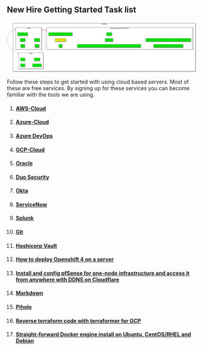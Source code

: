    <!-- Copyright 2020 SJULTRA, inc.

   Licensed under the Apache License, Version 2.0 (the "License");
   you may not use this file except in compliance with the License.
   You may obtain a copy of the License at

       http://www.apache.org/licenses/LICENSE-2.0

   Unless required by applicable law or agreed to in writing, software
   distributed under the License is distributed on an "AS IS" BASIS,
   WITHOUT WARRANTIES OR CONDITIONS OF ANY KIND, either express or implied.
   See the License for the specific language governing permissions and
   limitations under the License. -->

## New Hire Getting Started Task list

![alt text](/_images/StartingDiagram.png "UML")

Follow these steps to get started with using cloud based servers. Most of these are free services. By signing up for these services you can become familiar with the tools we are using.

1. #### [AWS-Cloud](../AWS-Cloud/)

2. #### [Azure-Cloud](../Azure-Cloud/)

3. #### [Azure DevOps](../Azure_DevOps/)

4. #### [GCP-Cloud](../GCP-Cloud/)

5. #### [Oracle](../Oracle/)

6. #### [Duo Security](../Duo/)

7. #### [Okta](../Okta/)

8. #### [ServiceNow](../ServiceNow/)

9. #### [Splunk](../Splunk/)

10. #### [Git](../git/)

11. #### [Hashicorp Vault](../Hashicorp/)

12. #### [How to deploy Openshift 4 on a server](../openshift-4-upi-kvm-instalation/)

13. #### [Install and config pfSense for one-node infrastructure and access it from anywhere with DDNS on Cloudflare](../pfSense_install_one-node_infrastructure/)

14. #### [Markdown](../Markdown/)

15. #### [Pihole](../pihole/)

16. #### [Reverse terraform code with terraformer for GCP](../reverse_terraform_code_with_Terraformer/)

17. ####  [Straight-forward Docker engine install on Ubuntu, CentOS/RHEL and Debian](../docker_install_Ubuntu-CentOS-Debian/)